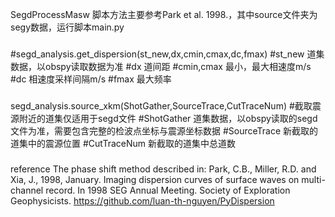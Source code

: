 SegdProcessMasw
脚本方法主要参考Park et al. 1998.，其中source文件夹为segy数据，运行脚本main.py
###
#segd_analysis.get_dispersion(st_new,dx,cmin,cmax,dc,fmax)
#st_new 道集数据，以obspy读取数据为准
#dx 道间距
#cmin,cmax 最小，最大相速度m/s
#dc 相速度采样间隔m/s
#fmax 最大频率
###
segd_analysis.source_xkm(ShotGather,SourceTrace,CutTraceNum)
#截取震源附近的道集仅适用于segd文件
#ShotGather 道集数据，以obspy读取的segd文件为准，需要包含完整的检波点坐标与震源坐标数据
#SourceTrace 新截取的道集中的震源位置
#CutTraceNum 新截取的道集中总道数
###




###
reference
The phase shift method described in: Park, C.B., Miller, R.D. and Xia, J., 1998, January. Imaging dispersion curves of surface waves on multi-channel record. In 1998 SEG Annual Meeting. Society of Exploration Geophysicists.
https://github.com/luan-th-nguyen/PyDispersion
